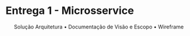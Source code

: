 # Entrega 1 - Microsservice

<p align="center">
 <a>Solução Arquitetura</a> •
 <a>Documentação de Visão e Escopo</a> • 
 <a>Wireframe</a>
</p>
